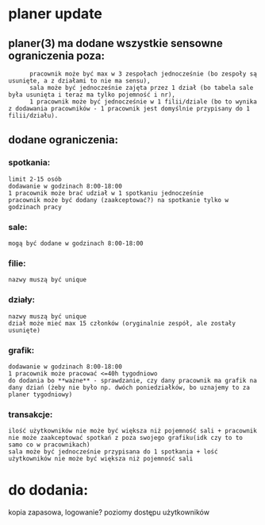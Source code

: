 # planer update
## planer(3) ma dodane wszystkie sensowne ograniczenia poza:
          pracownik może być max w 3 zespołach jednocześnie (bo zespoły są usunięte, a z działami to nie ma sensu),
          sala może być jednocześnie zajęta przez 1 dział (bo tabela sale była usunięta i teraz ma tylko pojemność i nr),
          1 pracownik może być jednocześnie w 1 filii/dziale (bo to wynika z dodawania pracowników - 1 pracownik jest domyślnie przypisany do 1 filii/działu).

## dodane ograniczenia:
  ### spotkania:
    limit 2-15 osób
    dodawanie w godzinach 8:00-18:00
    1 pracownik może brać udział w 1 spotkaniu jednocześnie
    pracownik może być dodany (zaakceptować?) na spotkanie tylko w godzinach pracy

  ### sale:
    mogą być dodane w godzinach 8:00-18:00

  ### filie:
    nazwy muszą być unique

  ### działy:
    nazwy muszą być unique
    dział może mieć max 15 członków (oryginalnie zespół, ale zostały usunięte)

  ### grafik:
    dodawanie w godzinach 8:00-18:00
    1 pracownik może pracować <=40h tygodniowo
    do dodania bo **ważne** - sprawdzanie, czy dany pracownik ma grafik na dany dziań (żeby nie było np. dwóch poniedziałków, bo uznajemy to za planer tygodniowy)

  ### transakcje:
    ilość użytkowników nie może być większa niż pojemność sali + pracownik nie może zaakceptować spotkań z poza swojego grafiku(idk czy to to samo co w pracownikach)
    sala może być jednocześnie przypisana do 1 spotkania + lość użytkowników nie może być większa niż pojemność sali

# do dodania:
kopia zapasowa, logowanie? poziomy dostępu użytkowników

    
